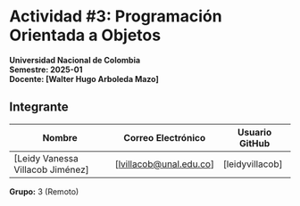# Actividad #3: Programación Orientada a Objetos  
**Universidad Nacional de Colombia**  
**Semestre: 2025-01**  
**Docente: [Walter Hugo Arboleda Mazo]**

## Integrante

| Nombre           | Correo Electrónico         | Usuario GitHub  |
|------------------|----------------------------|-----------------|
| [Leidy Vanessa Villacob Jiménez] | [lvillacob@unal.edu.co]       | [leidyvillacob]  |

**Grupo:** 3 (Remoto)
